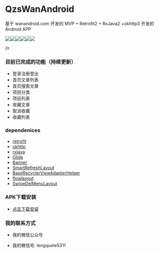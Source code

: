 # QzsWanAndroid
基于 wanandroid.com 开发的 MVP + Retrofit2 + RxJava2 +okhttp3 开发的 Android APP

![](https://github.com/javaexception/QzsWanAndroid/blob/master/gif/ic6.gif)![](https://github.com/javaexception/QzsWanAndroid/blob/master/gif/ic11.jpg)![](https://github.com/javaexception/QzsWanAndroid/blob/master/gif/ic2.jpg)![](https://github.com/javaexception/QzsWanAndroid/blob/master/gif/ic3.jpg)![](https://github.com/javaexception/QzsWanAndroid/blob/master/gif/ic4.jpg)![](https://github.com/javaexception/QzsWanAndroid/blob/master/gif/ic5.jpg)

/n
### 目前已完成的功能（持续更新）

- 登录注册登出
- 首页文章列表
- 首页搜索文章
- 项目分类
- 项目列表
- 收藏文章
- 取消收藏
- 收藏列表

### dependenices

- [retrofit](https://github.com/square/retrofit)
- [okhttp](https://github.com/square/okhttp)
- [rxjava](https://github.com/ReactiveX/RxJava)
- [Glide](https://github.com/bumptech/glide)
- [Banner](https://github.com/youth5201314/banner)
- [SmartRefreshLayout](https://github.com/scwang90/SmartRefreshLayout)
- [BaseRecyclerViewAdapterHelper](https://github.com/CymChad/BaseRecyclerViewAdapterHelper)
- [flowlayout](https://github.com/hongyangAndroid/FlowLayout)
- [SwipeDelMenuLayout](https://github.com/mcxtzhang/SwipeDelMenuLayout)

### APK下载安装

- [点击下载安装](https://github.com/javaexception/QzsWanAndroid/blob/master/app/release/app-release.apk)

### 我的联系方式

  - 我的微信公众号
  [](https://github.com/javaexception/QzsWanAndroid/blob/master/gif/ic_me.jpg)

  - 我的微信号: lengquele5311
  
  
  

